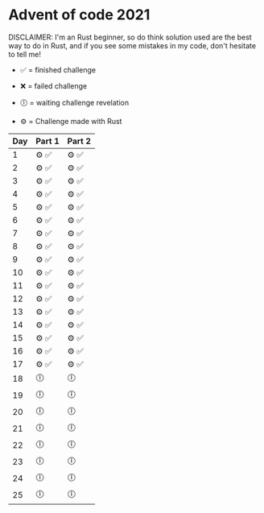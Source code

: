 # Advent of code 2021

DISCLAIMER: I'm an Rust beginner, so do think solution used are the best way to do in Rust, and if you see some mistakes in my code, don't hesitate to tell me!


- ✅ = finished challenge
- ❌ = failed challenge
- 🕕 = waiting challenge revelation

- ⚙️ = Challenge made with Rust

Day | Part 1   | Part 2
--- | -------- | --------
1   | ⚙️ ✅     | ⚙️ ✅
2   | ⚙️ ✅     | ⚙️ ✅    
3   | ⚙️ ✅     | ⚙️ ✅     
4   | ⚙️ ✅     | ⚙️ ✅    
5   | ⚙️ ✅     | ⚙️ ✅    
6   | ⚙️ ✅     | ⚙️ ✅    
7   | ⚙️ ✅     | ⚙️ ✅    
8   | ⚙️ ✅     | ⚙️ ✅    
9   | ⚙️ ✅     | ⚙️ ✅    
10  | ⚙️ ✅     | ⚙️ ✅    
11  | ⚙️ ✅     | ⚙️ ✅    
12  | ⚙️ ✅     | ⚙️ ✅    
13  | ⚙️ ✅     | ⚙️ ✅    
14  | ⚙️ ✅     | ⚙️ ✅    
15  | ⚙️ ✅     | ⚙️ ✅    
16  | ⚙️ ✅     | ⚙️ ✅    
17  | ⚙️ ✅     | ⚙️ ✅    
18  | 🕕       | 🕕      
19  | 🕕       | 🕕      
20  | 🕕       | 🕕      
21  | 🕕       | 🕕      
22  | 🕕       | 🕕      
23  | 🕕       | 🕕      
24  | 🕕       | 🕕      
25  | 🕕       | 🕕      
